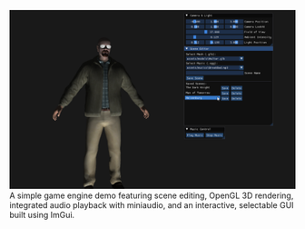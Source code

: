 ![Screenshot](assets/demo.png)
A simple game engine demo featuring scene editing, OpenGL 3D rendering, integrated audio playback with miniaudio, and an interactive, selectable GUI built using ImGui. 
